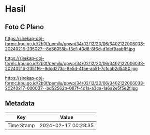 # Hasil

## Foto C Plano

https://sirekap-obj-formc.kpu.go.id/2b0f/pemilu/ppwp/34/02/12/20/06/3402122006033-20240216-235027--8e56055b-f3cf-40d8-8f6d-d1def9aabfff.jpg

https://sirekap-obj-formc.kpu.go.id/2b0f/pemilu/ppwp/34/02/12/20/06/3402122006033-20240216-235116--9dcd273c-8e5d-4f5e-aa51-7c1cab2d5480.jpg

https://sirekap-obj-formc.kpu.go.id/2b0f/pemilu/ppwp/34/02/12/20/06/3402122006033-20240217-000037--bd52562b-087f-4d1a-a3ca-1a6a2e5f5e2f.jpg


## Metadata

| Key        | Value               |
| ---------- | ------------------- |
| Time Stamp | 2024-02-17 00:28:35 |



